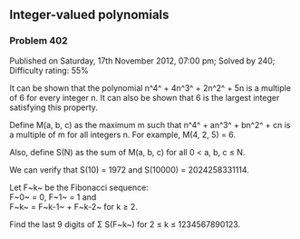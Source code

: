 Integer-valued polynomials
--------------------------

### Problem 402

Published on Saturday, 17th November 2012, 07:00 pm; Solved by 240;
Difficulty rating: 55%

It can be shown that the polynomial n^4^ + 4n^3^ + 2n^2^ + 5n is a
multiple of 6 for every integer n. It can also be shown that 6 is the
largest integer satisfying this property.

Define M(a, b, c) as the maximum m such that n^4^ + an^3^ + bn^2^ + cn
is a multiple of m for all integers n. For example, M(4, 2, 5) = 6.

Also, define S(N) as the sum of M(a, b, c) for all 0 \< a, b, c ≤ N.

We can verify that S(10) = 1972 and S(10000) = 2024258331114.

Let F~k~ be the Fibonacci sequence:\
 F~0~ = 0, F~1~ = 1 and\
 F~k~ = F~k-1~ + F~k-2~ for k ≥ 2.

Find the last 9 digits of Σ S(F~k~) for 2 ≤ k ≤ 1234567890123.

